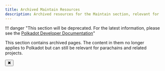 ```yaml
---
title: Archived Maintain Resources
description: Archived resources for the Maintain section, relevant for parachains and related projects.
---
```


!!! danger "This section will be deprecated. For the latest information, please see the [Polkadot Developer Documentation](https://docs.polkadot.com/)"


<!-- MessageBox -->
<div id="messageBox" class="floating-message-box">
  <p>
    This section contains archived pages. The content in them no longer applies to Polkadot but can
    still be relevant for parachains and related projects.
  </p>
  <button class="close-messagebox" aria-label="Close message">✖</button>
</div>
